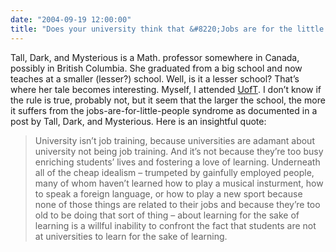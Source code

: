 ```yaml
---
date: "2004-09-19 12:00:00"
title: "Does your university think that &#8220;Jobs are for the little people&#8221;?"
---
```




Tall, Dark, and Mysterious is a Math. professor somewhere in Canada, possibly in British Columbia. She graduated from a big school and now teaches at a smaller (lesser?) school.
Well, is it a lesser school? That&rsquo;s where her tale becomes interesting. Myself, I attended [UofT](http://www.utoronto.ca/). I don&rsquo;t know if the rule is true, probably not, but it seem that the larger the school, the more it suffers from the jobs-are-for-little-people syndrome as documented in a post by Tall, Dark, and Mysterious. Here is an insightful quote:

>University isn&rsquo;t job training, because universities are adamant about university not being job training. And it&rsquo;s not because they&rsquo;re too busy enriching students&rsquo; lives and fostering a love of learning. Underneath all of the cheap idealism &#8211; trumpeted by gainfully employed people, many of whom haven&rsquo;t learned how to play a musical insturment, how to speak a foreign language, or how to play a new sport because none of those things are related to their jobs and because they&rsquo;re too old to be doing that sort of thing &#8211; about learning for the sake of learning is a willful inability to confront the fact that students are not at universities to learn for the sake of learning.



